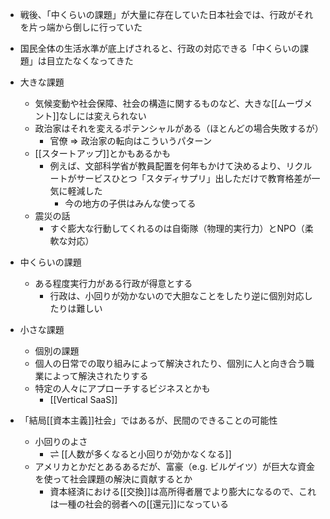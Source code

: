 - 戦後、「中くらいの課題」が大量に存在していた日本社会では、行政がそれを片っ端から倒しに行っていた
- 国民全体の生活水準が底上げされると、行政の対応できる「中くらいの課題」は目立たなくなってきた

- 大きな課題
	- 気候変動や社会保障、社会の構造に関するものなど、大きな[[ムーヴメント]]なしには変えられない
	- 政治家はそれを変えるポテンシャルがある（ほとんどの場合失敗するが）
		- 官僚 $\Longrightarrow$ 政治家の転向はこういうパターン
	- [[スタートアップ]]とかもあるかも	
		- 例えば、文部科学省が教員配置を何年もかけて決めるより、リクルートがサービスひとつ「スタディサプリ」出しただけで教育格差が一気に軽減した
			- 今の地方の子供はみんな使ってる
	- 震災の話
		- すぐ膨大な行動してくれるのは自衛隊（物理的実行力）とNPO（柔軟な対応）
- 中くらいの課題
	- ある程度実行力がある行政が得意とする
		- 行政は、小回りが効かないので大胆なことをしたり逆に個別対応したりは難しい
- 小さな課題
	- 個別の課題	
	- 個人の日常での取り組みによって解決されたり、個別に人と向き合う職業によって解決されたりする
	- 特定の人々にアプローチするビジネスとかも
		- [[Vertical SaaS]]

- 「結局[[資本主義]]社会」ではあるが、民間のできることの可能性
	- 小回りのよさ
		- $\rightleftharpoons$ [[人数が多くなると小回りが効かなくなる]]
	- アメリカとかだとあるあるだが、富豪（e.g. ビルゲイツ）が巨大な資金を使って社会課題の解決に貢献するとか
		- 資本経済における[[交換]]は高所得者層でより膨大になるので、これは一種の社会的弱者への[[還元]]になっている